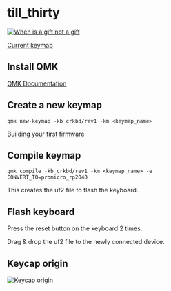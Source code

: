 # till_thirty

[![When is a gift not a gift](https://img.youtube.com/vi/dvQyhEt6EXg/hqdefault.jpg)](https://www.youtube.com/watch?v=dvQyhEt6EXg)

[Current keymap](./keymap.pdf)


## Install QMK

[QMK Documentation](https://docs.qmk.fm/)

## Create a new keymap

```shell
qmk new-keymap -kb crkbd/rev1 -km <keymap_name>
```

[Building your first firmware](https://docs.qmk.fm/newbs_building_firmware)

## Compile keymap

```shell
qmk compile -kb crkbd/rev1 -km <keymap_name> -e CONVERT_TO=promicro_rp2040
```

This creates the uf2 file to flash the keyboard.

## Flash keyboard

Press the reset button on the keyboard 2 times.

Drag & drop the uf2 file to the newly connected device.

## Keycap origin

[![Keycap origin](https://img.youtube.com/vi/GjkQNAZbxKY/hqdefault.jpg)](https://www.youtube.com/watch?v=GjkQNAZbxKY)
